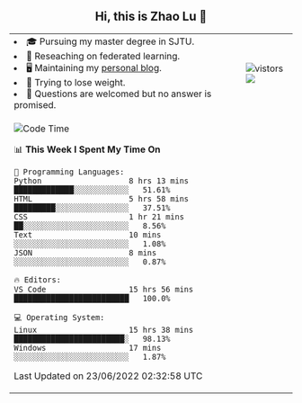 <h2 align="center"> Hi, this is Zhao Lu 👋</h2>

<table style="overflow:hidden;">
    <tr> 
        <td>
            <li>🎓 Pursuing my master degree in SJTU.</li>
            <li>🌱 Reseaching on federated learning.</li>
            <li>🖥️ Maintaining my <a href="https://ifarewell.xyz">personal blog</a>.</li>
            <li>💪 Trying to lose weight.</li>
            <li>💬 Questions are welcomed but no answer is promised.</li> 
        </td>
        <td>
            <img src="https://visitor-badge.glitch.me/badge?page_id=ifarewell" alt="vistors" />
        <br>
          <img src="https://github-readme-stats.vercel.app/api?username=ifarewell&theme=graywhite&hide=prs,contribs&show_icons=true&hide_border=true&icon_color=CE1D2D&text_color=718096&bg_color=ffffff&hide_title=true" />
        </td>
    </tr>
    <tr>
        <td colspan="2">
            
<!--START_SECTION:waka-->
![Code Time](http://img.shields.io/badge/Code%20Time-208%20hrs%2058%20mins-blue)

📊 **This Week I Spent My Time On** 

```text
💬 Programming Languages: 
Python                   8 hrs 13 mins       █████████████░░░░░░░░░░░░   51.61% 
HTML                     5 hrs 58 mins       █████████░░░░░░░░░░░░░░░░   37.51% 
CSS                      1 hr 21 mins        ██░░░░░░░░░░░░░░░░░░░░░░░   8.56% 
Text                     10 mins             ░░░░░░░░░░░░░░░░░░░░░░░░░   1.08% 
JSON                     8 mins              ░░░░░░░░░░░░░░░░░░░░░░░░░   0.87%

🔥 Editors: 
VS Code                  15 hrs 56 mins      █████████████████████████   100.0%

💻 Operating System: 
Linux                    15 hrs 38 mins      ████████████████████████░   98.13% 
Windows                  17 mins             ░░░░░░░░░░░░░░░░░░░░░░░░░   1.87%

```


 Last Updated on 23/06/2022 02:32:58 UTC
<!--END_SECTION:waka-->
            
</td></tr>
</table>

